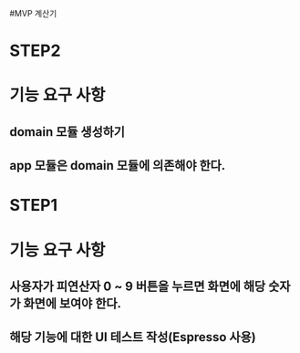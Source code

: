 #MVP 계산기

# STEP2

# 기능 요구 사항

## domain 모듈 생성하기

## app 모듈은 domain 모듈에 의존해야 한다.

# STEP1

# 기능 요구 사항

## 사용자가 피연산자 0 ~ 9 버튼을 누르면 화면에 해당 숫자가 화면에 보여야 한다.

## 해당 기능에 대한 UI 테스트 작성(Espresso 사용)